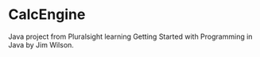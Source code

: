 # CalcEngine

Java project from Pluralsight learning Getting Started with Programming in Java by Jim Wilson.
